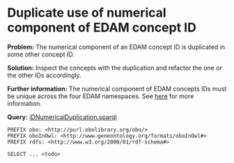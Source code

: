 # Duplicate use of numerical component of EDAM concept ID

**Problem:** The numerical component of an EDAM concept ID is duplicated in some other concept ID.

**Solution:** Inspect the concepts with the duplication and refactor the one or the other IDs accordingly.

**Further information:** The numerical component of EDAM concepts IDs must be unique across the four EDAM namespaces. See [here](https://edamontologydocs.readthedocs.io/en/latest/technical_details.html#identifiers-persistent-urls) for more information.


**Query:** [iDNumericalDuplication.sparql](https://github.com/edamontology/edamverify/blob/master/queries/iDNumericalDuplication.sparql)

```sparql
PREFIX obo: <http://purl.obolibrary.org/obo/>
PREFIX oboInOwl: <http://www.geneontology.org/formats/oboInOwl#>
PREFIX rdfs: <http://www.w3.org/2000/01/rdf-schema#>

SELECT ... <todo>
```
